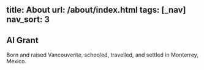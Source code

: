 title: About
url: /about/index.html
tags: [_nav]
nav_sort: 3
---
## Al Grant
Born and raised Vancouverite, schooled, travelled, and settled in Monterrey, Mexico.
